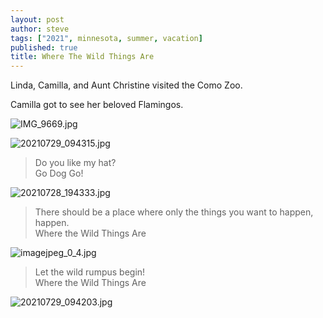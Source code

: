 ```yaml
---
layout: post
author: steve
tags: ["2021", minnesota, summer, vacation]
published: true
title: Where The Wild Things Are
---
```

Linda, Camilla, and Aunt Christine visited the Como Zoo.

Camilla got to see her beloved Flamingos.  

![IMG_9669.jpg]({{site.baseurl}}/assets/media/IMG_9669.jpg)

![20210729_094315.jpg]({{site.baseurl}}/assets/media/20210729_094315.jpg)

>Do you like my hat?  
>Go Dog Go!  

![20210728_194333.jpg]({{site.baseurl}}/assets/media/20210728_194333.jpg)

>There should be a place where only the things you want to happen, happen.  
>Where the Wild Things Are

![imagejpeg_0_4.jpg]({{site.baseurl}}/assets/media/imagejpeg_0_4.jpg)

>Let the wild rumpus begin!  
>Where the Wild Things Are

![20210729_094203.jpg]({{site.baseurl}}/assets/media/20210729_094203.jpg)

